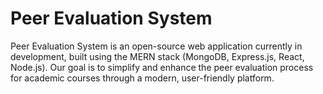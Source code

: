 # Peer Evaluation System

Peer Evaluation System is an open-source web application currently in development, built using the MERN stack (MongoDB, Express.js, React, Node.js). Our goal is to simplify and enhance the peer evaluation process for academic courses through a modern, user-friendly platform.
